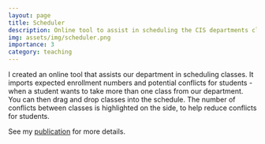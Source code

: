 ```yaml
---
layout: page
title: Scheduler
description: Online tool to assist in scheduling the CIS departments classes
img: assets/img/scheduler.png
importance: 3
category: teaching
---
```


I created an online tool that assists our department in scheduling classes. It imports expected enrollment numbers and potential conflicts for students - when a student wants to take more than one class from our department. You can then drag and drop classes into the schedule. The number of conflicts between classes is highlighted on the side, to help reduce conflicts for students.

See my [publication](https://files.eric.ed.gov/fulltext/EJ1258195.pdf) for more details.